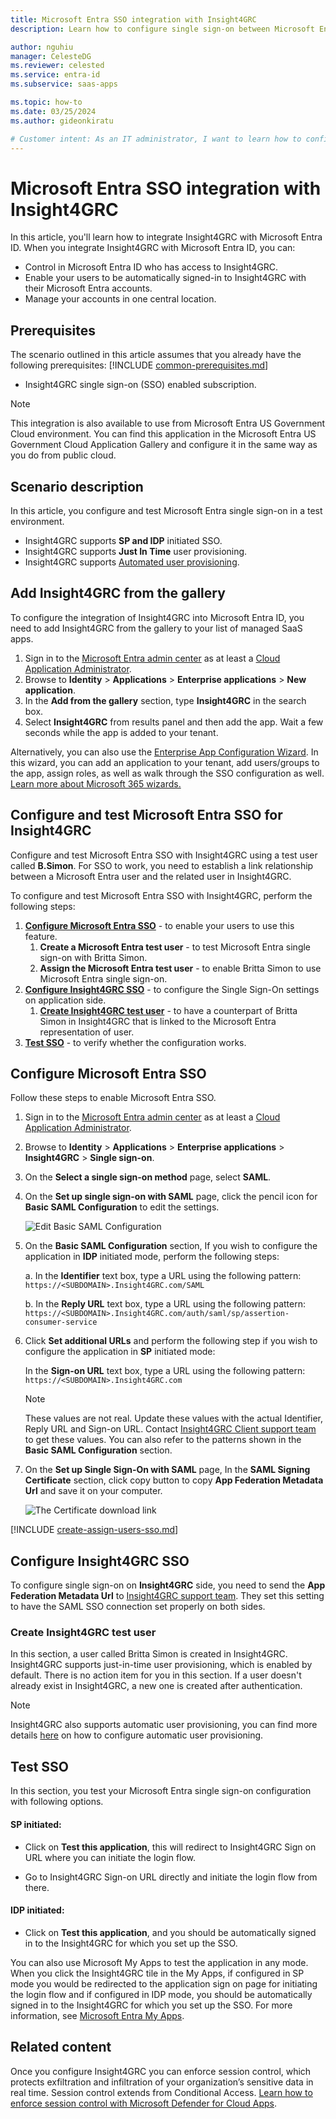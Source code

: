 ```yaml
---
title: Microsoft Entra SSO integration with Insight4GRC
description: Learn how to configure single sign-on between Microsoft Entra ID and Insight4GRC.

author: nguhiu
manager: CelesteDG
ms.reviewer: celested
ms.service: entra-id
ms.subservice: saas-apps

ms.topic: how-to
ms.date: 03/25/2024
ms.author: gideonkiratu

# Customer intent: As an IT administrator, I want to learn how to configure single sign-on between Microsoft Entra ID and Insight4GRC so that I can control who has access to Insight4GRC, enable automatic sign-in with Microsoft Entra accounts, and manage my accounts in one central location.
---
```

# Microsoft Entra SSO integration with Insight4GRC

In this article,  you'll learn how to integrate Insight4GRC with Microsoft Entra ID. When you integrate Insight4GRC with Microsoft Entra ID, you can:

* Control in Microsoft Entra ID who has access to Insight4GRC.
* Enable your users to be automatically signed-in to Insight4GRC with their Microsoft Entra accounts.
* Manage your accounts in one central location.

## Prerequisites
The scenario outlined in this article assumes that you already have the following prerequisites:
[!INCLUDE [common-prerequisites.md](~/identity/saas-apps/includes/common-prerequisites.md)]
* Insight4GRC single sign-on (SSO) enabled subscription.

> [!NOTE]
> This integration is also available to use from Microsoft Entra US Government Cloud environment. You can find this application in the Microsoft Entra US Government Cloud Application Gallery and configure it in the same way as you do from public cloud.

## Scenario description

In this article,  you configure and test Microsoft Entra single sign-on in a test environment.

* Insight4GRC supports **SP and IDP** initiated SSO.
* Insight4GRC supports **Just In Time** user provisioning.
* Insight4GRC supports [Automated user provisioning](insight4grc-provisioning-tutorial.md).

## Add Insight4GRC from the gallery

To configure the integration of Insight4GRC into Microsoft Entra ID, you need to add Insight4GRC from the gallery to your list of managed SaaS apps.

1. Sign in to the [Microsoft Entra admin center](https://entra.microsoft.com) as at least a [Cloud Application Administrator](~/identity/role-based-access-control/permissions-reference.md#cloud-application-administrator).
1. Browse to **Identity** > **Applications** > **Enterprise applications** > **New application**.
1. In the **Add from the gallery** section, type **Insight4GRC** in the search box.
1. Select **Insight4GRC** from results panel and then add the app. Wait a few seconds while the app is added to your tenant.

 Alternatively, you can also use the [Enterprise App Configuration Wizard](https://portal.office.com/AdminPortal/home?Q=Docs#/azureadappintegration). In this wizard, you can add an application to your tenant, add users/groups to the app, assign roles, as well as walk through the SSO configuration as well. [Learn more about Microsoft 365 wizards.](/microsoft-365/admin/misc/azure-ad-setup-guides)

<a name='configure-and-test-azure-ad-sso-for-insight4grc'></a>

## Configure and test Microsoft Entra SSO for Insight4GRC

Configure and test Microsoft Entra SSO with Insight4GRC using a test user called **B.Simon**. For SSO to work, you need to establish a link relationship between a Microsoft Entra user and the related user in Insight4GRC.

To configure and test Microsoft Entra SSO with Insight4GRC, perform the following steps:

1. **[Configure Microsoft Entra SSO](#configure-azure-ad-sso)** - to enable your users to use this feature.
    1. **Create a Microsoft Entra test user** - to test Microsoft Entra single sign-on with Britta Simon.
    1. **Assign the Microsoft Entra test user** - to enable Britta Simon to use Microsoft Entra single sign-on.
2. **[Configure Insight4GRC SSO](#configure-insight4grc-sso)** - to configure the Single Sign-On settings on application side.
    1. **[Create Insight4GRC test user](#create-insight4grc-test-user)** - to have a counterpart of Britta Simon in Insight4GRC that is linked to the Microsoft Entra representation of user.
1. **[Test SSO](#test-sso)** - to verify whether the configuration works.

<a name='configure-azure-ad-sso'></a>

## Configure Microsoft Entra SSO

Follow these steps to enable Microsoft Entra SSO.

1. Sign in to the [Microsoft Entra admin center](https://entra.microsoft.com) as at least a [Cloud Application Administrator](~/identity/role-based-access-control/permissions-reference.md#cloud-application-administrator).
1. Browse to **Identity** > **Applications** > **Enterprise applications** > **Insight4GRC** > **Single sign-on**.
1. On the **Select a single sign-on method** page, select **SAML**.
1. On the **Set up single sign-on with SAML** page, click the pencil icon for **Basic SAML Configuration** to edit the settings.

   ![Edit Basic SAML Configuration](common/edit-urls.png)

1. On the **Basic SAML Configuration** section, If you wish to configure the application in **IDP** initiated mode, perform the following steps:

    a. In the **Identifier** text box, type a URL using the following pattern:
    `https://<SUBDOMAIN>.Insight4GRC.com/SAML`

    b. In the **Reply URL** text box, type a URL using the following pattern:
    `https://<SUBDOMAIN>.Insight4GRC.com/auth/saml/sp/assertion-consumer-service`

5. Click **Set additional URLs** and perform the following step if you wish to configure the application in **SP** initiated mode:

    In the **Sign-on URL** text box, type a URL using the following pattern:
    `https://<SUBDOMAIN>.Insight4GRC.com`

	> [!NOTE]
	> These values are not real. Update these values with the actual Identifier, Reply URL and Sign-on URL. Contact [Insight4GRC Client support team](mailto:support.ss@rsmuk.com) to get these values. You can also refer to the patterns shown in the **Basic SAML Configuration** section.

6. On the **Set up Single Sign-On with SAML** page, In the **SAML Signing Certificate** section, click copy button to copy **App Federation Metadata Url** and save it on your computer.

	![The Certificate download link](common/copy-metadataurl.png)

<a name='create-an-azure-ad-test-user'></a>

[!INCLUDE [create-assign-users-sso.md](~/identity/saas-apps/includes/create-assign-users-sso.md)]

## Configure Insight4GRC SSO

To configure single sign-on on **Insight4GRC** side, you need to send the **App Federation Metadata Url** to [Insight4GRC support team](mailto:support.ss@rsmuk.com). They set this setting to have the SAML SSO connection set properly on both sides.

### Create Insight4GRC test user

In this section, a user called Britta Simon is created in Insight4GRC. Insight4GRC supports just-in-time user provisioning, which is enabled by default. There is no action item for you in this section. If a user doesn't already exist in Insight4GRC, a new one is created after authentication.

> [!Note]
> Insight4GRC also supports automatic user provisioning, you can find more details [here](./insight4grc-provisioning-tutorial.md) on how to configure automatic user provisioning.

## Test SSO 

In this section, you test your Microsoft Entra single sign-on configuration with following options. 

#### SP initiated:

* Click on **Test this application**, this will redirect to Insight4GRC Sign on URL where you can initiate the login flow.  

* Go to Insight4GRC Sign-on URL directly and initiate the login flow from there.

#### IDP initiated:

* Click on **Test this application**, and you should be automatically signed in to the Insight4GRC for which you set up the SSO. 

You can also use Microsoft My Apps to test the application in any mode. When you click the Insight4GRC tile in the My Apps, if configured in SP mode you would be redirected to the application sign on page for initiating the login flow and if configured in IDP mode, you should be automatically signed in to the Insight4GRC for which you set up the SSO. For more information, see [Microsoft Entra My Apps](/azure/active-directory/manage-apps/end-user-experiences#azure-ad-my-apps).

## Related content

Once you configure Insight4GRC you can enforce session control, which protects exfiltration and infiltration of your organization’s sensitive data in real time. Session control extends from Conditional Access. [Learn how to enforce session control with Microsoft Defender for Cloud Apps](/cloud-app-security/proxy-deployment-any-app).
